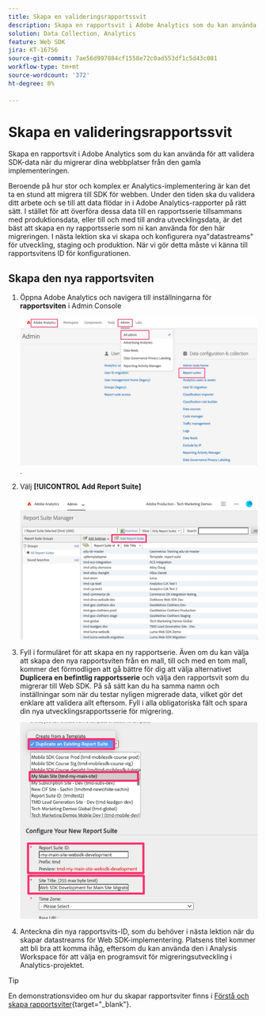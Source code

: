 ```yaml
---
title: Skapa en valideringsrapportssvit
description: Skapa en rapportsvit i Adobe Analytics som du kan använda för att validera SDK-data när du migrerar dina webbplatser från den gamla implementeringen.
solution: Data Collection, Analytics
feature: Web SDK
jira: KT-16756
source-git-commit: 7ae56d997884cf1558e72c0ad553df1c5d43c081
workflow-type: tm+mt
source-wordcount: '372'
ht-degree: 0%

---
```


# Skapa en valideringsrapportssvit

Skapa en rapportsvit i Adobe Analytics som du kan använda för att validera SDK-data när du migrerar dina webbplatser från den gamla implementeringen.

Beroende på hur stor och komplex er Analytics-implementering är kan det ta en stund att migrera till SDK för webben. Under den tiden ska du validera ditt arbete och se till att data flödar in i Adobe Analytics-rapporter på rätt sätt. I stället för att överföra dessa data till en rapportsserie tillsammans med produktionsdata, eller till och med till andra utvecklingsdata, är det bäst att skapa en ny rapportsserie som ni kan använda för den här migreringen. I nästa lektion ska vi skapa och konfigurera nya&quot;datastreams&quot; för utveckling, staging och produktion. När vi gör detta måste vi känna till rapportsvitens ID för konfigurationen.

## Skapa den nya rapportsviten

1. Öppna Adobe Analytics och navigera till inställningarna för **rapportsviten** i Admin Console

   ![Admin Console](assets/aa-admin-console.jpg).

1. Välj **[!UICONTROL Add Report Suite]**

   ![Lägg till rapportserie](assets/add-report-suite.jpg)

1. Fyll i formuläret för att skapa en ny rapportserie. Även om du kan välja att skapa den nya rapportsviten från en mall, till och med en tom mall, kommer det förmodligen att gå bättre för dig att välja alternativet **Duplicera en befintlig rapportsserie** och välja den rapportsvit som du migrerar till Web SDK. På så sätt kan du ha samma namn och inställningar som när du testar nyligen migrerade data, vilket gör det enklare att validera allt eftersom. Fyll i alla obligatoriska fält och spara din nya utvecklingsrapportsserie för migrering.

   ![Ny rapportsserie för migreringsutveckling](assets/new-websdk-validation-report-suite.jpg)

1. Anteckna din nya rapportsvits-ID, som du behöver i nästa lektion när du skapar datastreams för Web SDK-implementering. Platsens titel kommer att bli bra att komma ihåg, eftersom du kan använda den i Analysis Workspace för att välja en programsvit för migreringsutveckling i Analytics-projektet.

>[!TIP]
>
>En demonstrationsvideo om hur du skapar rapportsviter finns i [Förstå och skapa rapportsviter](https://experienceleague.adobe.com/sv/docs/analytics-learn/tutorials/intro-to-analytics/analytics-basics/understanding-and-creating-report-suites){target="_blank"}.

